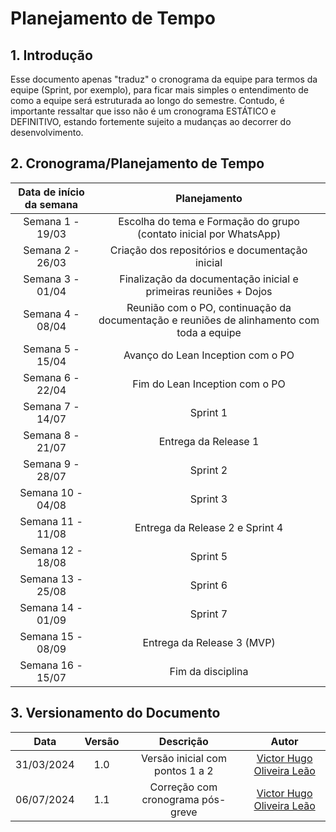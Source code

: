 # Planejamento de Tempo

## 1. Introdução

Esse documento apenas "traduz" o cronograma da equipe para termos da equipe (Sprint, por exemplo), para ficar mais simples o entendimento de como a equipe será estruturada ao longo do semestre. Contudo, é importante ressaltar que isso não é um cronograma ESTÁTICO e DEFINITIVO, estando fortemente sujeito a mudanças ao decorrer do desenvolvimento.

## 2. Cronograma/Planejamento de Tempo

| Data de início da semana | Planejamento |
| :----------------------: | :----------: |
| Semana 1 - 19/03 | Escolha do tema e Formação do grupo (contato inicial por WhatsApp) |
| Semana 2 - 26/03 | Criação dos repositórios e documentação inicial |
| Semana 3 - 01/04 | Finalização da documentação inicial e primeiras reuniões + Dojos |
| Semana 4 - 08/04 | Reunião com o PO, continuação da documentação e reuniões de alinhamento com toda a equipe |
| Semana 5 - 15/04 | Avanço do Lean Inception com o PO |
| Semana 6 - 22/04 | Fim do Lean Inception com o PO |
| Semana 7 - 14/07 | Sprint 1 |
| Semana 8 - 21/07 | Entrega da Release 1 |
| Semana 9 - 28/07 | Sprint 2 |
| Semana 10 - 04/08 | Sprint 3 |
| Semana 11 - 11/08 | Entrega da Release 2 e Sprint 4 |
| Semana 12 - 18/08 | Sprint 5 |
| Semana 13 - 25/08 | Sprint 6 |
| Semana 14 - 01/09 | Sprint 7 |
| Semana 15 - 08/09 | Entrega da Release 3 (MVP) |
| Semana 16 - 15/07 | Fim da disciplina |

## 3. Versionamento do Documento

| Data | Versão | Descrição | Autor |
| :-----: | :-------------: | :---------------: | :-: |
| 31/03/2024 | 1.0 | Versão inicial com pontos 1 a 2 | [Victor Hugo Oliveira Leão](https://github.com/victorleaoo) | 
| 06/07/2024 | 1.1 | Correção com cronograma pós-greve | [Victor Hugo Oliveira Leão](https://github.com/victorleaoo) | 
